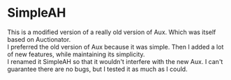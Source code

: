 # SimpleAH
This is a modified version of a really old version of Aux. Which was itself based on Auctionator.  
I preferred the old version of Aux because it was simple. Then I added a lot of new features, while maintaining its simplicity.  
I renamed it SimpleAH so that it wouldn't interfere with the new Aux. I can't guarantee there are no bugs, but I tested it as much as I could.
